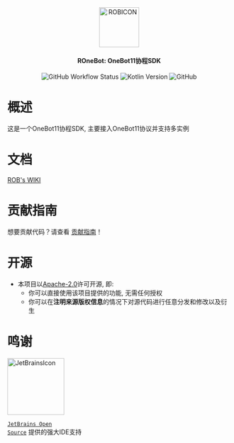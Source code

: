 <div align="center">

<img src="./assets/logo-icon-light.svg" alt="ROBICON" width="90">

<h4>ROneBot: OneBot11协程SDK</h4>

<img alt="GitHub Workflow Status" src="https://img.shields.io/github/actions/workflow/status/RTAkland/ROneBot/main.yml">
<img alt="Kotlin Version" src="https://img.shields.io/badge/Kotlin-2.1.10-pink?logo=kotlin">
<img alt="GitHub" src="https://img.shields.io/github/license/RTAkland/ROneBot?logo=apache">

</div>

# 概述

这是一个OneBot11协程SDK, 主要接入OneBot11协议并支持多实例

# 文档

[ROB's WIKI](https://rob.rtast.cn/)

# 贡献指南

想要贡献代码？请查看 [贡献指南](CONTRIBUTING.md)！

# 开源

- 本项目以[Apache-2.0](./LICENSE)许可开源, 即:
    - 你可以直接使用该项目提供的功能, 无需任何授权
    - 你可以在**注明来源版权信息**的情况下对源代码进行任意分发和修改以及衍生

# 鸣谢

<div>

<img src="https://resources.jetbrains.com/storage/products/company/brand/logos/jetbrains.png" alt="JetBrainsIcon" width="128">

<a href="https://www.jetbrains.com/opensource/"><code>JetBrains Open Source</code></a> 提供的强大IDE支持

</div>